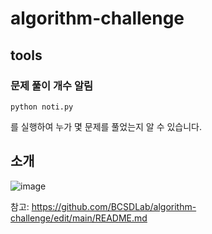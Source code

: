 # algorithm-challenge
## tools
### 문제 풀이 개수 알림
```
python noti.py
```
 
를 실행하여 누가 몇 문제를 풀었는지 알 수 있습니다.

## 소개
![image](https://github.com/BCSDLab/algorithm-challenge/assets/71889359/3179d550-0d51-4b10-8288-ac009b384b0c)

참고: https://github.com/BCSDLab/algorithm-challenge/edit/main/README.md
